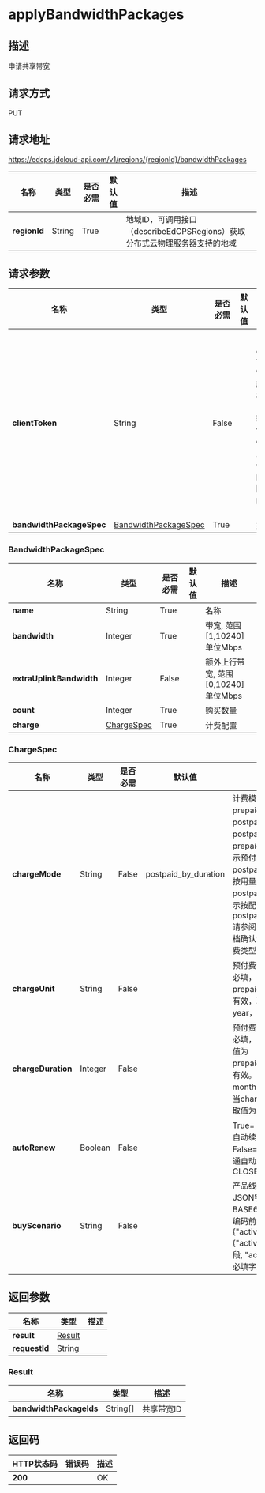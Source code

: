 # applyBandwidthPackages


## 描述
申请共享带宽


## 请求方式
PUT

## 请求地址
https://edcps.jdcloud-api.com/v1/regions/{regionId}/bandwidthPackages

|名称|类型|是否必需|默认值|描述|
|---|---|---|---|---|
|**regionId**|String|True| |地域ID，可调用接口（describeEdCPSRegions）获取分布式云物理服务器支持的地域|

## 请求参数
|名称|类型|是否必需|默认值|描述|
|---|---|---|---|---|
|**clientToken**|String|False| |由客户端生成，用于保证请求的幂等性，长度不能超过36个字符；<br/><br>如果多个请求使用了相同的clientToken，只会执行第一个请求，之后的请求直接返回第一个请求的结果<br/><br>|
|**bandwidthPackageSpec**|[BandwidthPackageSpec](#bandwidthpackagespec)|True| |共享带宽配置|

### <div id="BandwidthPackageSpec">BandwidthPackageSpec</div>
|名称|类型|是否必需|默认值|描述|
|---|---|---|---|---|
|**name**|String|True| |名称|
|**bandwidth**|Integer|True| |带宽, 范围[1,10240] 单位Mbps|
|**extraUplinkBandwidth**|Integer|False| |额外上行带宽, 范围[0,10240] 单位Mbps|
|**count**|Integer|True| |购买数量|
|**charge**|[ChargeSpec](#chargespec)|True| |计费配置|
### <div id="ChargeSpec">ChargeSpec</div>
|名称|类型|是否必需|默认值|描述|
|---|---|---|---|---|
|**chargeMode**|String|False|postpaid_by_duration|计费模式，取值为：prepaid_by_duration，postpaid_by_usage或postpaid_by_duration，prepaid_by_duration表示预付费，postpaid_by_usage表示按用量后付费，postpaid_by_duration表示按配置后付费，默认为postpaid_by_duration.请参阅具体产品线帮助文档确认该产品线支持的计费类型|
|**chargeUnit**|String|False| |预付费计费单位，预付费必填，当chargeMode为prepaid_by_duration时有效，取值为：month、year，默认为month|
|**chargeDuration**|Integer|False| |预付费计费时长，预付费必填，当chargeMode取值为prepaid_by_duration时有效。当chargeUnit为month时取值为：1~9，当chargeUnit为year时取值为：1、2、3|
|**autoRenew**|Boolean|False| |True=：OPEN——开通自动续费、False=CLOSE—— 不开通自动续费，默认为CLOSE|
|**buyScenario**|String|False| |产品线统一活动凭证JSON字符串，需要BASE64编码，目前要求编码前格式为 {"activity":{"activityType":必填字段, "activityIdentifier":必填字段}}|

## 返回参数
|名称|类型|描述|
|---|---|---|
|**result**|[Result](#result)| |
|**requestId**|String| |

### <div id="Result">Result</div>
|名称|类型|描述|
|---|---|---|
|**bandwidthPackageIds**|String[]|共享带宽ID|

## 返回码
|HTTP状态码|错误码|描述|
|---|---|---|
|**200**||OK|
